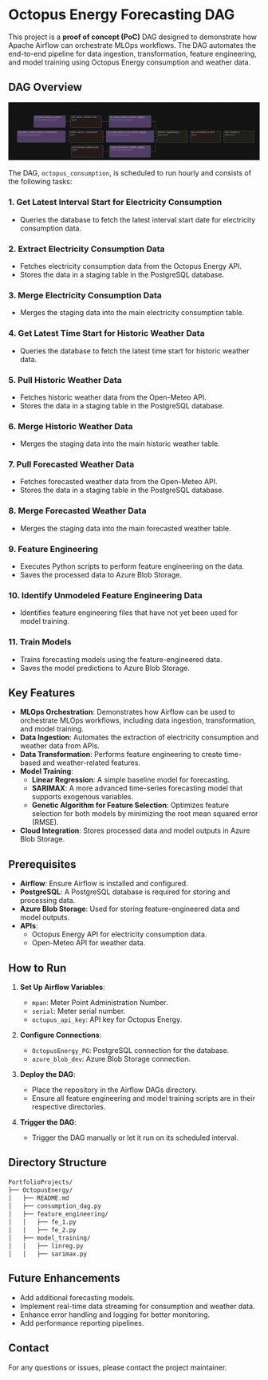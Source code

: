 # Octopus Energy Forecasting DAG

This project is a **proof of concept (PoC)** DAG designed to demonstrate how Apache Airflow can orchestrate MLOps workflows. The DAG automates the end-to-end pipeline for data ingestion, transformation, feature engineering, and model training using Octopus Energy consumption and weather data.

## DAG Overview

![alt text](image.png)

The DAG, `octopus_consumption`, is scheduled to run hourly and consists of the following tasks:

### 1. **Get Latest Interval Start for Electricity Consumption**
   - Queries the database to fetch the latest interval start date for electricity consumption data.

### 2. **Extract Electricity Consumption Data**
   - Fetches electricity consumption data from the Octopus Energy API.
   - Stores the data in a staging table in the PostgreSQL database.

### 3. **Merge Electricity Consumption Data**
   - Merges the staging data into the main electricity consumption table.

### 4. **Get Latest Time Start for Historic Weather Data**
   - Queries the database to fetch the latest time start for historic weather data.

### 5. **Pull Historic Weather Data**
   - Fetches historic weather data from the Open-Meteo API.
   - Stores the data in a staging table in the PostgreSQL database.

### 6. **Merge Historic Weather Data**
   - Merges the staging data into the main historic weather table.

### 7. **Pull Forecasted Weather Data**
   - Fetches forecasted weather data from the Open-Meteo API.
   - Stores the data in a staging table in the PostgreSQL database.

### 8. **Merge Forecasted Weather Data**
   - Merges the staging data into the main forecasted weather table.

### 9. **Feature Engineering**
   - Executes Python scripts to perform feature engineering on the data.
   - Saves the processed data to Azure Blob Storage.

### 10. **Identify Unmodeled Feature Engineering Data**
   - Identifies feature engineering files that have not yet been used for model training.

### 11. **Train Models**
   - Trains forecasting models using the feature-engineered data.
   - Saves the model predictions to Azure Blob Storage.

## Key Features

- **MLOps Orchestration**: Demonstrates how Airflow can be used to orchestrate MLOps workflows, including data ingestion, transformation, and model training.
- **Data Ingestion**: Automates the extraction of electricity consumption and weather data from APIs.
- **Data Transformation**: Performs feature engineering to create time-based and weather-related features.
- **Model Training**:
  - **Linear Regression**: A simple baseline model for forecasting.
  - **SARIMAX**: A more advanced time-series forecasting model that supports exogenous variables.
  - **Genetic Algorithm for Feature Selection**: Optimizes feature selection for both models by minimizing the root mean squared error (RMSE).
- **Cloud Integration**: Stores processed data and model outputs in Azure Blob Storage.

## Prerequisites

- **Airflow**: Ensure Airflow is installed and configured.
- **PostgreSQL**: A PostgreSQL database is required for storing and processing data.
- **Azure Blob Storage**: Used for storing feature-engineered data and model outputs.
- **APIs**:
  - Octopus Energy API for electricity consumption data.
  - Open-Meteo API for weather data.

## How to Run

1. **Set Up Airflow Variables**:
   - `mpan`: Meter Point Administration Number.
   - `serial`: Meter serial number.
   - `octupus_api_key`: API key for Octopus Energy.

2. **Configure Connections**:
   - `OctopusEnergy_PG`: PostgreSQL connection for the database.
   - `azure_blob_dev`: Azure Blob Storage connection.

3. **Deploy the DAG**:
   - Place the repository in the Airflow DAGs directory.
   - Ensure all feature engineering and model training scripts are in their respective directories.

4. **Trigger the DAG**:
   - Trigger the DAG manually or let it run on its scheduled interval.

## Directory Structure

```
PortfolioProjects/
├── OctopusEnergy/
│   ├── README.md
│   ├── consumption_dag.py
│   ├── feature_engineering/
│   │   ├── fe_1.py
│   │   ├── fe_2.py
│   ├── model_training/
│   │   ├── linreg.py
│   │   ├── sarimax.py
```

## Future Enhancements

- Add additional forecasting models.
- Implement real-time data streaming for consumption and weather data.
- Enhance error handling and logging for better monitoring.
- Add performance reporting pipelines.

## Contact

For any questions or issues, please contact the project maintainer.
